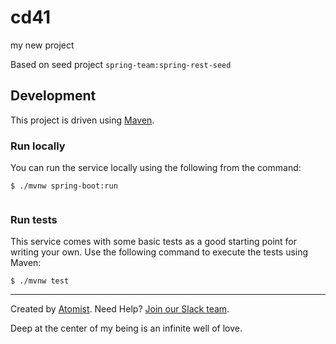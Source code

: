 # cd41    
my new project 
  
Based on seed project `spring-team:spring-rest-seed`
  
## Development            
 
This project is driven using [Maven][mvn].  
 
[mvn]: https://maven.apache.org/   

### Run locally

You can run the service locally using the following from the command:
 
```
$ ./mvnw spring-boot:run
   
```         
         
### Run tests                
  
This service comes with some basic tests as a good starting
point for writing your own.  Use the following command to execute the
tests using Maven: 
 
``` 
$ ./mvnw test
```

---
Created by [Atomist][atomist].
Need Help?  [Join our Slack team][slack].

[atomist]: https://www.atomist.com/
[slack]: https://join.atomist.com/

Deep at the center of my being is an infinite well of love.

